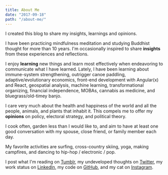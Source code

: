 ```yaml
---
title: About Me
date: "2017-09-18"
path: "/about-me/"
---
```


I created this blog to share my insights, learnings and opinions. 

I have been practicing mindfulness meditation and studying Buddhist
thought for more than 10 years. I'm occasionally inspired to share **insights** from these experiences and reflections.

I enjoy **learning** new things and learn most effectively when endeavoring to communicate what I have learned.
Lately, I have been learning about immune-system strengthening, outrigger canoe paddling, adaptive/evolutionary economics, front-end development with Angular(x) and React, geospatial analysis, machine learning, transformational organizing, financial independence, MOBAs, cannabis as medicine, and bluegrass/old-timey banjo.

I care very much about the health and happiness of the world and all the people, animals, and plants that inhabit it. This compels me to offer my **opinions** on policy, electoral strategy, and political theory. 

I cook often, garden less than I would like to, and aim to have at least one good conversation with my spouse, close friend, or family member each day.

My favorite activities are surfing, cross-country skiing, yoga, making campfires, and dancing to hip-hop / electronic / pop. 

I post what I'm reading on <a href='https://www.tumblr.com/blog/noahglus'>Tumblr</a>, 
        my undeveloped thoughts on <a href='https://twitter.com/noahglus'>Twitter</a>, 
        my work status on <a href='https://www.linkedin.com/in/noah-glusenkamp-b8339512/'>LinkedIn</a>, 
        my code on <a href='https://www.github.com/noahg'>GitHub</a>, 
        and my cat on <a href='https://www.instagram.com/noahglus/'>Instagram</a>. 






